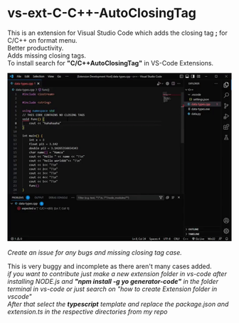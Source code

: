 # vs-ext-C-C++-AutoClosingTag

This is an extension for Visual Studio Code which adds the closing tag **;** for C/C++ on format menu.  
Better productivity.  
Adds missing closing tags.  
To install search for **"C/C++AutoClosingTag"** in VS-Code Extensions.  

![Alttext](https://github.com/humzasadiq/vs-ext-C-C--AutoClosingTag/blob/main/ezgif.com-video-to-gif.gif)  
  
*Create an issue for any bugs and missing closing tag case.*  
  
This is very buggy and incomplete as there aren't many cases added.  
*if you want to contribute just make a new extension folder in vs-code after installing NODE.js and **"npm install -g yo generator-code"** in the folder terminal in vs-code or just search on "how to create Extension folder in vscode"*  
*After that select the **typescript** template and replace the package.json and extension.ts in the respective directories from my repo*
